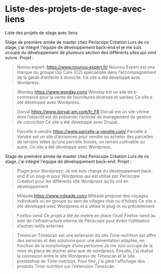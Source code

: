 # Liste-des-projets-de-stage-avec-liens
Liste des projets de stage avec liens

Stage de première année de master chez Periscope Création
Lors de ce stage, j'ai intégré l'équipe de développement back-end et je me suis occupé du développement de plusieurs section des différents sites qui vont suivre.
Projet :
>Nonou expert:
https://www.nounou-expert.fr/
Nounou Expert est une marque du groupe Oui Care (O2) spécialisée dans l’accompagnement de la garde d’enfants à domicile. 
Ce site a été développé avec Wordpress.

>Wonday
https://www.wonday.com/
Wonday est un site de e-commerce pour la vente de fournitures diverses et variées
Ce site a été développé avec Wordpress.

>Dorval
https://www.dorval-am.com/fr_FR
Dorval est un site vitrine dont l’objectif est de présenter l’activité de management de gestion de conviction
Ce site a été développé avec Drupal.

>Parcelle à vendre
https://www.parcelle-a-vendre.com/
Parcelle à Vendre est un site d’annonces pour vendre ou acheter des parcelles de terrains telles qu’une parcelle boisée, un terrain cultivable ou autre.
Ce site a été développé avec Wordpress.


Stage de première année de master chez Periscope Création
Lors de ce stage, j'ai intégré l'équipe de développement back-end.
Projet :
>Plugin pour Wordpress:
Je me suis chargé du développement back-end d'un plug-in pour Wordpress qui est utilisé par Periscope Création pour les différents site Wordpress qu'ils ont en développement

>Miléade
https://www.mileade.com/
Miléade propose des voyages individuels ou en groupe au sein de villages club ou d'hôtels
Ce site a été développé avec Wordpress et a utilisé le plug-in vu précédement.

>Firefox-send
Ce projet a été de mettre en place l’outil Firefox-send au sein de l’infrastructure interne de Périscope pour éviter l’utilisation d’autres outils externes

>Timescan
Timescan est une extension du site Time-nutrition qui offre des services et des solutions pour une alimentation adaptée, en fonction de la morphologie d’une personne
Je me suis occupé de la mise en place de docher ainsi que de wordpress. Ensuite, j'ai réalisé la connexion entre le site Wordpress de Timescan et le site prestashop de Time-nutrition. Pour finir, j'ai géré l'affichage des produits Time-nutrition sur l'extension Timescan.





